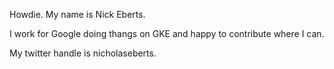 Howdie. My name is Nick Eberts. 

I work for Google doing thangs on GKE and happy to contribute where I can.

My twitter handle is nicholaseberts. 